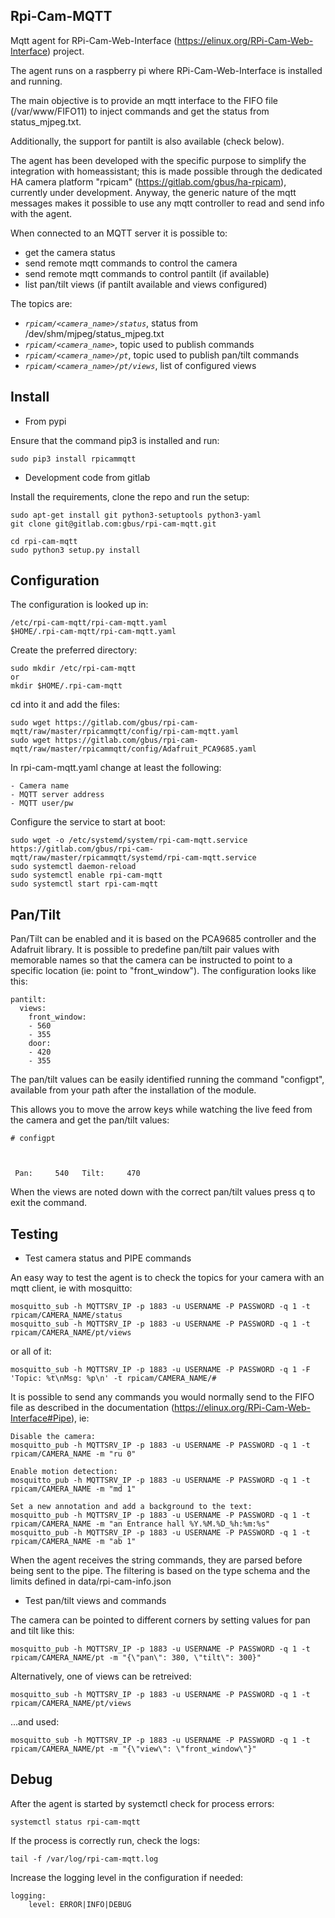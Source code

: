 Rpi-Cam-MQTT
------------

Mqtt agent for RPi-Cam-Web-Interface (https://elinux.org/RPi-Cam-Web-Interface) project.

The agent runs on a raspberry pi where RPi-Cam-Web-Interface is installed and running.

The main objective is to provide an mqtt interface to the FIFO file (/var/www/FIFO11) to inject commands and get the status from status_mjpeg.txt. 

Additionally, the support for pantilt is also available (check below).

The agent has been developed with the specific purpose to simplify the integration with homeassistant; this is made possible through the dedicated HA camera platform "rpicam" (https://gitlab.com/gbus/ha-rpicam), currently under development. 
Anyway, the generic nature of the mqtt messages makes it possible to use any mqtt controller to read and send info with the agent.

When connected to an MQTT server it is possible to:
- get the camera status
- send remote mqtt commands to control the camera
- send remote mqtt commands to control pantilt (if available)
- list pan/tilt views (if pantilt available and views configured)

The topics are:
- _`rpicam/<camera_name>/status`_, status from /dev/shm/mjpeg/status_mjpeg.txt
- _`rpicam/<camera_name>`_, topic used to publish commands 
- _`rpicam/<camera_name>/pt`_, topic used to publish pan/tilt commands
- _`rpicam/<camera_name>/pt/views`_, list of configured views

Install
------------

- From pypi

Ensure that the command pip3 is installed and run:

    sudo pip3 install rpicammqtt


- Development code from gitlab

Install the requirements, clone the repo and run the setup:

    sudo apt-get install git python3-setuptools python3-yaml
    git clone git@gitlab.com:gbus/rpi-cam-mqtt.git
    
    cd rpi-cam-mqtt
    sudo python3 setup.py install

Configuration
-------------

The configuration is looked up in:

    /etc/rpi-cam-mqtt/rpi-cam-mqtt.yaml
    $HOME/.rpi-cam-mqtt/rpi-cam-mqtt.yaml
    
Create the preferred directory:

    sudo mkdir /etc/rpi-cam-mqtt
    or
    mkdir $HOME/.rpi-cam-mqtt
    
cd into it and add the files:
    
    sudo wget https://gitlab.com/gbus/rpi-cam-mqtt/raw/master/rpicammqtt/config/rpi-cam-mqtt.yaml
    sudo wget https://gitlab.com/gbus/rpi-cam-mqtt/raw/master/rpicammqtt/config/Adafruit_PCA9685.yaml
     
In rpi-cam-mqtt.yaml change at least the following:

    - Camera name
    - MQTT server address
    - MQTT user/pw

Configure the service to start at boot:

    sudo wget -o /etc/systemd/system/rpi-cam-mqtt.service https://gitlab.com/gbus/rpi-cam-mqtt/raw/master/rpicammqtt/systemd/rpi-cam-mqtt.service
    sudo systemctl daemon-reload
    sudo systemctl enable rpi-cam-mqtt
    sudo systemctl start rpi-cam-mqtt

Pan/Tilt
--------

Pan/Tilt can be enabled and it is based on the PCA9685 controller and the Adafruit library.
It is possible to predefine pan/tilt pair values with memorable names so that the camera can be instructed to point to a specific location (ie: point to "front_window").
The configuration looks like this:

    pantilt:
      views:
        front_window:
        - 560
        - 355
        door:
        - 420
        - 355

The pan/tilt values can be easily identified running the command "configpt", available from your path after the installation of the module.

This allows you to move the arrow keys while watching the live feed from the camera and get the pan/tilt values:
    
    # configpt
    
    

     Pan:     540   Tilt:     470


When the views are noted down with the correct pan/tilt values press q to exit the command.


Testing
-------

- Test camera status and PIPE commands

An easy way to test the agent is to check the topics for your camera with an mqtt client, ie with mosquitto:

    mosquitto_sub -h MQTTSRV_IP -p 1883 -u USERNAME -P PASSWORD -q 1 -t rpicam/CAMERA_NAME/status
    mosquitto_sub -h MQTTSRV_IP -p 1883 -u USERNAME -P PASSWORD -q 1 -t rpicam/CAMERA_NAME/pt/views
or all of it:

    mosquitto_sub -h MQTTSRV_IP -p 1883 -u USERNAME -P PASSWORD -q 1 -F 'Topic: %t\nMsg: %p\n' -t rpicam/CAMERA_NAME/#
    

It is possible to send any commands you would normally send to the FIFO file as described in the documentation (https://elinux.org/RPi-Cam-Web-Interface#Pipe), ie:

    Disable the camera:
    mosquitto_pub -h MQTTSRV_IP -p 1883 -u USERNAME -P PASSWORD -q 1 -t rpicam/CAMERA_NAME -m "ru 0"
    
    Enable motion detection:
    mosquitto_pub -h MQTTSRV_IP -p 1883 -u USERNAME -P PASSWORD -q 1 -t rpicam/CAMERA_NAME -m "md 1"
    
    Set a new annotation and add a background to the text:
    mosquitto_pub -h MQTTSRV_IP -p 1883 -u USERNAME -P PASSWORD -q 1 -t rpicam/CAMERA_NAME -m "an Entrance hall %Y.%M.%D_%h:%m:%s"
    mosquitto_pub -h MQTTSRV_IP -p 1883 -u USERNAME -P PASSWORD -q 1 -t rpicam/CAMERA_NAME -m "ab 1"

When the agent receives the string commands, they are parsed before being sent to the pipe. The filtering is based on the type schema and the limits defined in data/rpi-cam-info.json 

- Test pan/tilt views and commands

The camera can be pointed to different corners by setting values for pan and tilt like this:

    mosquitto_pub -h MQTTSRV_IP -p 1883 -u USERNAME -P PASSWORD -q 1 -t rpicam/CAMERA_NAME/pt -m "{\"pan\": 380, \"tilt\": 300}"
    
Alternatively, one of views can be retreived:
    
    mosquitto_sub -h MQTTSRV_IP -p 1883 -u USERNAME -P PASSWORD -q 1 -t rpicam/CAMERA_NAME/pt/views

...and used:

    mosquitto_sub -h MQTTSRV_IP -p 1883 -u USERNAME -P PASSWORD -q 1 -t rpicam/CAMERA_NAME/pt -m "{\"view\": \"front_window\"}"

Debug
-----

After the agent is started by systemctl check for process errors:

    systemctl status rpi-cam-mqtt

If the process is correctly run, check the logs:

    tail -f /var/log/rpi-cam-mqtt.log

Increase the logging level in the configuration if needed:

    logging:
        level: ERROR|INFO|DEBUG
   